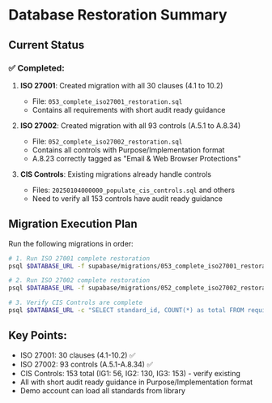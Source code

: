 # Database Restoration Summary

## Current Status

### ✅ Completed:
1. **ISO 27001**: Created migration with all 30 clauses (4.1 to 10.2)
   - File: `053_complete_iso27001_restoration.sql`
   - Contains all requirements with short audit ready guidance
   
2. **ISO 27002**: Created migration with all 93 controls (A.5.1 to A.8.34)
   - File: `052_complete_iso27002_restoration.sql`
   - Contains all controls with Purpose/Implementation format
   - A.8.23 correctly tagged as "Email & Web Browser Protections"

3. **CIS Controls**: Existing migrations already handle controls
   - Files: `20250104000000_populate_cis_controls.sql` and others
   - Need to verify all 153 controls have audit ready guidance

## Migration Execution Plan

Run the following migrations in order:

```bash
# 1. Run ISO 27001 complete restoration
psql $DATABASE_URL -f supabase/migrations/053_complete_iso27001_restoration.sql

# 2. Run ISO 27002 complete restoration  
psql $DATABASE_URL -f supabase/migrations/052_complete_iso27002_restoration.sql

# 3. Verify CIS Controls are complete
psql $DATABASE_URL -c "SELECT standard_id, COUNT(*) as total FROM requirements_library WHERE standard_id IN ('afe9728d-2084-4b6b-8653-b04e1e92cdff', '05501cbc-c463-4668-ae84-9acb1a4d5332', 'b1d9e82f-b0c3-40e2-89d7-4c51e216214e') GROUP BY standard_id;"
```

## Key Points:
- ISO 27001: 30 clauses (4.1-10.2) ✅
- ISO 27002: 93 controls (A.5.1-A.8.34) ✅  
- CIS Controls: 153 total (IG1: 56, IG2: 130, IG3: 153) - verify existing
- All with short audit ready guidance in Purpose/Implementation format
- Demo account can load all standards from library